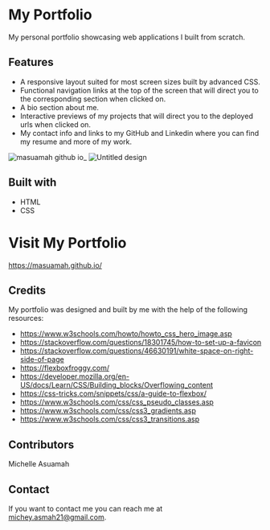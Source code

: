 # My Portfolio
My personal portfolio showcasing web applications I built from scratch.

## Features
* A responsive layout suited for most screen sizes built by advanced CSS.
* Functional navigation links at the top of the screen that will direct you to the corresponding section when clicked on.
* A bio section about me.
* Interactive previews of my projects that will direct you to the deployed urls when clicked on.
* My contact info and links to my GitHub and Linkedin where you can find my resume and more of my work.


![masuamah github io_](https://user-images.githubusercontent.com/77217156/110228797-fc3c3180-7ed1-11eb-84cb-fd2eb4b79b94.png)
![Untitled design](https://user-images.githubusercontent.com/77217156/110228758-98b20400-7ed1-11eb-9274-b9c6712d3ae9.gif)


## Built with 
* HTML
* CSS

# Visit My Portfolio
https://masuamah.github.io/

## Credits
My portfolio was designed and built by me with the help of the following resources:
* https://www.w3schools.com/howto/howto_css_hero_image.asp
* https://stackoverflow.com/questions/18301745/how-to-set-up-a-favicon
* https://stackoverflow.com/questions/46630191/white-space-on-right-side-of-page
* https://flexboxfroggy.com/
* https://developer.mozilla.org/en-US/docs/Learn/CSS/Building_blocks/Overflowing_content
* https://css-tricks.com/snippets/css/a-guide-to-flexbox/
* https://www.w3schools.com/css/css_pseudo_classes.asp
* https://www.w3schools.com/css/css3_gradients.asp
* https://www.w3schools.com/css/css3_transitions.asp

## Contributors
Michelle Asuamah

## Contact
If you want to contact me you can reach me at michey.asmah21@gmail.com.







